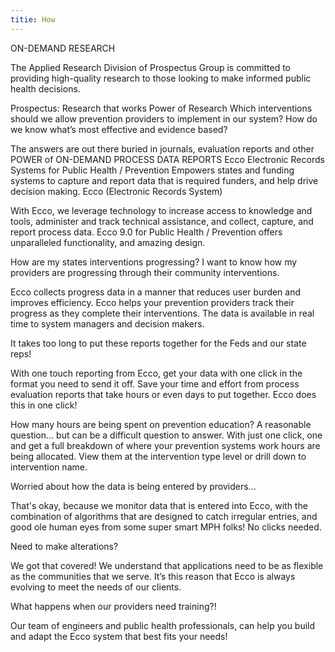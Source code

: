 ```yaml
---
titie: How
---
```


ON-DEMAND RESEARCH

The Applied Research Division of Prospectus Group is committed to providing
high-quality research to those looking to make informed public health decisions.

Prospectus: Research that works Power of Research Which interventions should we
allow prevention providers to implement in our system? How do we know what’s
most effective and evidence based?

The answers are out there buried in journals, evaluation reports and other POWER
of ON-DEMAND PROCESS DATA REPORTS Ecco Electronic Records Systems for Public
Health / Prevention Empowers states and funding systems to capture and report
data that is required funders, and help drive decision making. Ecco (Electronic
Records System)

With Ecco, we leverage technology to increase access to knowledge and tools,
administer and track technical assistance, and collect, capture, and report
process data. Ecco 9.0 for Public Health / Prevention offers unparalleled
functionality, and amazing design.

How are my states interventions progressing? I want to know how my providers are
progressing through their community interventions.

Ecco collects progress data in a manner that reduces user burden and improves
efficiency. Ecco helps your prevention providers track their progress as they
complete their interventions. The data is available in real time to system
managers and decision makers.

It takes too long to put these reports together for the Feds and our state reps!

With one touch reporting from Ecco, get your data with one click in the format
you need to send it off. Save your time and effort from process evaluation
reports that take hours or even days to put together. Ecco does this in one
click!

How many hours are being spent on prevention education? A reasonable question...
but can be a difficult question to answer. With just one click, one and get a
full breakdown of where your prevention systems work hours are being allocated.
View them at the intervention type level or drill down to intervention name.

Worried about how the data is being entered by providers...

That's okay, because we monitor data that is entered into Ecco, with the
combination of algorithms that are designed to catch irregular entries, and good
ole human eyes from some super smart MPH folks! No clicks needed.

Need to make alterations?

We got that covered! We understand that applications need to be as flexible as
the communities that we serve. It’s this reason that Ecco is always evolving to
meet the needs of our clients.

What happens when our providers need training?!

Our team of engineers and public health professionals, can help you build and
adapt the Ecco system that best fits your needs!
